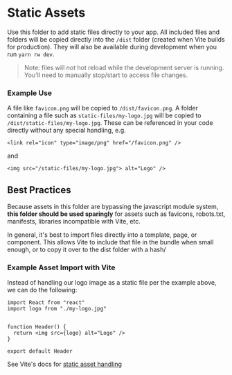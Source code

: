 # Static Assets
Use this folder to add static files directly to your app. All included files and folders will be copied directly into the `/dist` folder (created when Vite builds for production). They will also be available during development when you run `yarn rw dev`.
>Note: files will *not* hot reload while the development server is running. You'll need to manually stop/start to access file changes.

### Example Use
A file like `favicon.png` will be copied to `/dist/favicon.png`. A folder containing a file such as `static-files/my-logo.jpg` will be copied to `/dist/static-files/my-logo.jpg`. These can be referenced in your code directly without any special handling, e.g.
```
<link rel="icon" type="image/png" href="/favicon.png" />
```
and
```
<img src="/static-files/my-logo.jpg"> alt="Logo" />
```


## Best Practices
Because assets in this folder are bypassing the javascript module system, **this folder should be used sparingly** for assets such as favicons, robots.txt, manifests, libraries incompatible with Vite, etc.

In general, it's best to import files directly into a template, page, or component. This allows Vite to include that file in the bundle when small enough, or to copy it over to the dist folder with a hash/

### Example Asset Import with Vite
Instead of handling our logo image as a static file per the example above, we can do the following:
```
import React from "react"
import logo from "./my-logo.jpg"


function Header() {
  return <img src={logo} alt="Logo" />
}

export default Header
```

See Vite's docs for [static asset handling](https://vitejs.dev/guide/assets.html)
